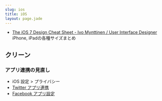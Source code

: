 ```yaml
---
slug: ios
title: iOS
layout: page.jade
---
```


- [The iOS 7 Design Cheat Sheet - Ivo Mynttinen / User Interface Designer](http://ivomynttinen.com/blog/the-ios-7-design-cheat-sheet/)  
  iPhone, iPadの各種サイズまとめ

## クリーン

### アプリ連携の見直し

- iOS 設定 > プライバシー
- [Twitter アプリ連携](https://twitter.com/settings/applications)
- [Facebook アプリ設定](https://www.facebook.com/settings?tab=applications)
